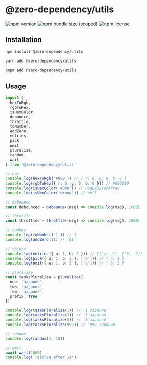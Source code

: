 # @zero-dependency/utils

[![npm version](https://img.shields.io/npm/v/@zero-dependency/utils)](https://npm.im/@zero-dependency/utils)
[![npm bundle size (scoped)](https://img.shields.io/bundlephobia/minzip/@zero-dependency/utils)](https://bundlephobia.com/package/@zero-dependency/utils@latest)
![npm license](https://img.shields.io/npm/l/@zero-dependency/utils)

## Installation

```sh
npm install @zero-dependency/utils
```

```sh
yarn add @zero-dependency/utils
```

```sh
pnpm add @zero-dependency/utils
```

## Usage

```ts
import {
  hexToRgb,
  rgbToHex,
  isHexColor,
  debounce,
  throttle,
  toNumber,
  addZero,
  entries,
  pick,
  omit,
  pluralize,
  random,
  wait
} from '@zero-dependency/utils'

// hex
console.log(hexToRgb('#000')) // { r: 0, g: 0, b: 0 }
console.log(rgbToHex({ r: 0, g: 0, b: 0 })) // #000000
console.log(isHexColor('#000')) // RegExpExecArray
console.log(isHexColor('wrong')) // null

// debounce
const debounced = debounce((msg) => console.log(msg), 1000)

// throttle
const throttled = throttle((msg) => console.log(msg), 1000)

// number
console.log(toNumber('1')) // 1
console.log(addZero(1)) // '01'

// object
console.log(entries({ a: 1, b: 2 })) // [['a', 1], ['b', 2]]
console.log(pick({ a: 1, b: 2 }, ['a'])) // { a: 1 }
console.log(omit({ a: 1, b: 2 }, ['a'])) // { b: 2 }

// pluralize
const tasksPluralize = pluralize({
  one: 'задание',
  two: 'задания',
  few: 'заданий',
  prefix: true
})

console.log(tasksPluralize(1)) // '1 задание'
console.log(tasksPluralize(3)) // '3 задания'
console.log(tasksPluralize(5)) // '5 заданий'
console.log(tasksPluralize(999)) // '999 заданий'

// random
console.log(random(1, 10))

// wait
await wait(1000)
console.log('resolve after 1s')
```

